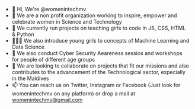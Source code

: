- 👋 Hi, We're @womenintechmv
- 👀 We are a non profit organization working to inspire, empower and celebrate women in Science and Technology
- 🌱 We currently run projects on teaching girls to code in JS, CSS, HTML & Python
- 👩🏼‍💻 We also introduce young girls to concepts of Machine Learning and Data Science
- 🔐 We also conduct Cyber Security Aeareness sessios and workshops for people of different age groups
- 💞️ We are looking to collaborate on projects that fit our missions and also contributes to the advancement of the Technological sector, expecially in the Maldives 
- 📫 You can reach us on Twitter, Instagram or Facebook (Just look for womenintechmv on any platform) or drop a mail at womenintechmv@gmail.com

<!---
womenintechmv/womenintechmv is a ✨ special ✨ repository because its `README.md` (this file) appears on your GitHub profile.
You can click the Preview link to take a look at your changes.
--->

